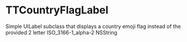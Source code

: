 # TTCountryFlagLabel
Simple UILabel subclass that displays a country emoji flag instead of the provided 2 letter ISO_3166-1_alpha-2 NSString
